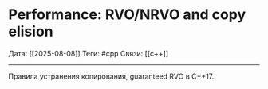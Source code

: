 # Performance: RVO/NRVO and copy elision

Дата: [[2025-08-08]]
Теги: #cpp
Связи: [[c++]]

---

Правила устранения копирования, guaranteed RVO в C++17.
